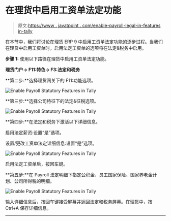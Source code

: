 # 在理货中启用工资单法定功能

> 原文:[https://www . javatpoint . com/enable-payroll-legal-in-features in-tally](https://www.javatpoint.com/enable-payroll-statutory-features-in-tally)

在本节中，我们将讨论在理货 ERP 9 中启用工资单法定功能的逐步过程。当我们在理货中启用工资单时，启用法定工资单的选项将在法定&税务中启用。

**步骤 1:** 使用以下路径在理货中启用工资单法定功能。

**理货门户→ F11:特色→ F3:法定和税务**

**第二步:**选择理货网关下的 F11:功能选项。

![Enable Payroll Statutory Features in Tally](../Images/602b8702b0679c7047d87dd44aff6797.png)

**第三步:**选择公司特征下的法定&征税选项。

![Enable Payroll Statutory Features in Tally](../Images/ceead1c0339075d6146384ce33682116.png)

**第四步:**在法定和税务下激活以下详细信息。

启用法定薪资:设置“是”选项。

设置/更改工资单法定详细信息:设置“是”选项。

![Enable Payroll Statutory Features in Tally](../Images/fb624ea896c3c6c7205d98c3767a650e.png)

启用法定工资单后，按回车键。

**第五步:**在 Payroll 法定明细下指定公积金、员工国家保险、国家养老金计划、公司所得税的明细。

![Enable Payroll Statutory Features in Tally](../Images/dcbfd05456e4a72a7abefce8938c66ff.png)

输入详细信息后，按回车键接受屏幕并返回法定和税务屏幕。在理货中，按 Ctrl+A 保存详细信息。

* * *